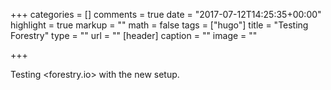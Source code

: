 +++
categories = []
comments = true
date = "2017-07-12T14:25:35+00:00"
highlight = true
markup = ""
math = false
tags = ["hugo"]
title = "Testing Forestry"
type = ""
url = ""
[header]
caption = ""
image = ""

+++


Testing <forestry.io> with the new setup.